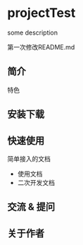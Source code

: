 # projectTest
some description

第一次修改README.md

## 简介

特色

## 安装下载



## 快速使用

简单接入的文档

- 使用文档
- 二次开发文档

## 交流 & 提问


## 关于作者
